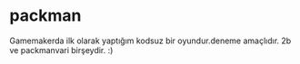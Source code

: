 # packman
Gamemakerda ilk olarak yaptığım kodsuz bir oyundur.deneme amaçlıdır. 2b ve packmanvari birşeydir. :)
